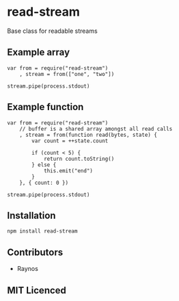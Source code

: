 # read-stream

Base class for readable streams

## Example array

```
var from = require("read-stream")
    , stream = from(["one", "two"])

stream.pipe(process.stdout)
```

## Example function

```
var from = require("read-stream")
    // buffer is a shared array amongst all read calls
    , stream = from(function read(bytes, state) {
        var count = ++state.count

        if (count < 5) {
            return count.toString()    
        } else {
            this.emit("end")
        }
    }, { count: 0 })

stream.pipe(process.stdout)
```

## Installation

`npm install read-stream`

## Contributors

 - Raynos

## MIT Licenced